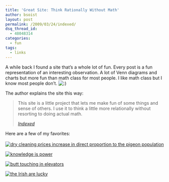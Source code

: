 ```yaml
---
title: 'Great Site: Think Rationally Without Math'
author: bsoist
layout: post
permalink: /2009/03/24/indexed/
dsq_thread_id:
  - 48048314
categories:
  - fun
tags:
  - links
---
```

A while back I found a site that&#8217;s a whole lot of fun. Every post is a fun representation of an interesting observation. A lot of Venn diagrams and charts but more fun than math class for most people. I like math class but I know most people don&#8217;t. <img src='http://archive.whsjr.soistmann.com/oped/wp-includes/images/smilies/icon_smile.gif' alt=':)' class='wp-smiley' /> 

The author explains the site this way:

> This site is a little project that lets me make fun of some things and sense of others. I use it to think a little more relationally without resorting to doing actual math.
> 
> <cite><a href="http://thisisindexed.com/">Indexed</a></cite>

Here are a few of my favorites:  
[  
![dry cleaning prices increase in direct proportion to the pigeon population][1]][2]  


[![knowledge is power][3]][4]  


[![butt touching in elevators][5]][6]  


[![the Irish are lucky][7]][8]

 [1]: http://thisisindexed.com/wp-content/uploads/2009/01/card2023-380x227.jpg
 [2]: http://thisisindexed.com/2009/01/whats-with-the-umbrella-on-such-a-nice-day/
 [3]: http://thisisindexed.com/wp-content/uploads/2009/02/card2057-1-371x231.jpg
 [4]: http://thisisindexed.com/2009/02/keep-libraries-free/
 [5]: http://thisisindexed.com/wp-content/uploads/2009/03/card2067-380x230.jpg
 [6]: http://thisisindexed.com/2009/03/see-also-cell-phone-pictures/
 [7]: http://thisisindexed.com/wp-content/uploads/2009/03/card2079-375x231.jpg
 [8]: http://thisisindexed.com/2009/03/enjoy-this-ironic-holiday/
